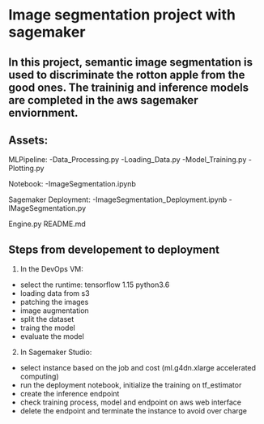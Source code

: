 # Image segmentation project with sagemaker


## In this project, semantic image segmentation is used to discriminate the rotton apple from the good ones. The traininig and inference models are completed in the aws sagemaker enviornment. 


## Assets:
MLPipeline:
  -Data_Processing.py
  -Loading_Data.py
  -Model_Training.py
  -Plotting.py

Notebook:
  -ImageSegmentation.ipynb

Sagemaker Deployment:
  -ImageSegmentation_Deployment.ipynb
  -IMageSegmentation.py

Engine.py
README.md

## Steps from developement to deployment

1. In the DevOps VM:
  - select the runtime: tensorflow 1.15 python3.6
  - loading data from s3
  - patching the images
  - image augmentation
  - split the dataset
  - traing the model
  - evaluate the model
  
  
2. In Sagemaker Studio:
  - select instance based on the job and cost (ml.g4dn.xlarge accelerated computing)
  - run the deployment notebook, initialize the training on tf_estimator
  - create the inference endpoint
  - check training process, model and endpoint on aws web interface
  - delete the endpoint and terminate the instance to avoid over charge







